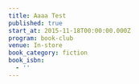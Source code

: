 ```yaml
---
title: Aaaa Test
published: true
start_at: 2015-11-18T00:00:00.000Z
program: book-club
venue: In-store
book_category: fiction
book_isbn:
  - ''
---
```


